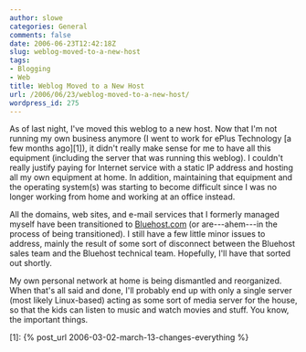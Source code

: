 ```yaml
---
author: slowe
categories: General
comments: false
date: 2006-06-23T12:42:18Z
slug: weblog-moved-to-a-new-host
tags:
- Blogging
- Web
title: Weblog Moved to a New Host
url: /2006/06/23/weblog-moved-to-a-new-host/
wordpress_id: 275
---
```


As of last night, I've moved this weblog to a new host. Now that I'm not running my own business anymore (I went to work for ePlus Technology [a few months ago][1]), it didn't really make sense for me to have all this equipment (including the server that was running this weblog). I couldn't really justify paying for Internet service with a static IP address and hosting all my own equipment at home. In addition, maintaining that equipment and the operating system(s) was starting to become difficult since I was no longer working from home and working at an office instead.

All the domains, web sites, and e-mail services that I formerly managed myself have been transitioned to [Bluehost.com](http://www.bluehost.com/) (or are---ahem---in the process of being transitioned). I still have a few little minor issues to address, mainly the result of some sort of disconnect between the Bluehost sales team and the Bluehost technical team. Hopefully, I'll have that sorted out shortly.

My own personal network at home is being dismantled and reorganized. When that's all said and done, I'll probably end up with only a single server (most likely Linux-based) acting as some sort of media server for the house, so that the kids can listen to music and watch movies and stuff. You know, the important things.

[1]: {% post_url 2006-03-02-march-13-changes-everything %}
